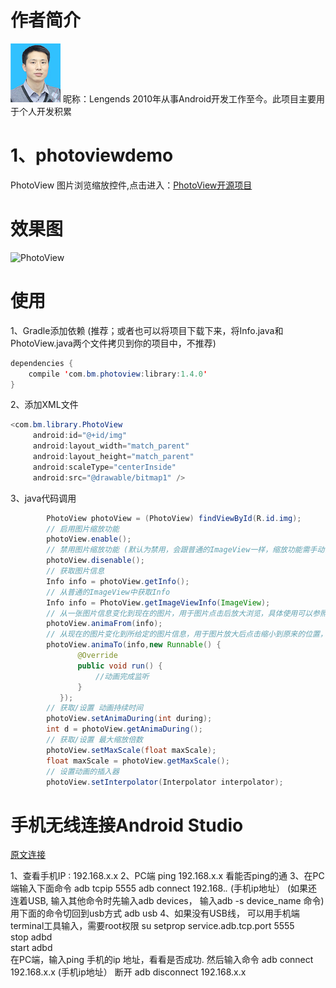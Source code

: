 # 作者简介

![Lengends](author.png)
昵称：Lengends 2010年从事Android开发工作至今。此项目主要用于个人开发积累




# 1、photoviewdemo 
PhotoView 图片浏览缩放控件,点击进入：[PhotoView开源项目](https://github.com/bm-x/PhotoView)

# 效果图
![PhotoView](photoviewdemo/photoview.gif)

# 使用
1、Gradle添加依赖 (推荐；或者也可以将项目下载下来，将Info.java和PhotoView.java两个文件拷贝到你的项目中，不推荐)
```java
dependencies {
    compile 'com.bm.photoview:library:1.4.0'
}
```

2、添加XML文件
```java
<com.bm.library.PhotoView
     android:id="@+id/img"
     android:layout_width="match_parent"
     android:layout_height="match_parent"
     android:scaleType="centerInside"
     android:src="@drawable/bitmap1" />
```

3、java代码调用
```java
        PhotoView photoView = (PhotoView) findViewById(R.id.img);
        // 启用图片缩放功能
        photoView.enable();
        // 禁用图片缩放功能 (默认为禁用，会跟普通的ImageView一样，缩放功能需手动调用enable()启用)
        photoView.disenable();
        // 获取图片信息
        Info info = photoView.getInfo();
        // 从普通的ImageView中获取Info
        Info info = PhotoView.getImageViewInfo(ImageView);
        // 从一张图片信息变化到现在的图片，用于图片点击后放大浏览，具体使用可以参照demo的使用
        photoView.animaFrom(info);
        // 从现在的图片变化到所给定的图片信息，用于图片放大后点击缩小到原来的位置，具体使用可以参照demo的使用
        photoView.animaTo(info,new Runnable() {
               @Override
               public void run() {
                   //动画完成监听
               }
           });
        // 获取/设置 动画持续时间
        photoView.setAnimaDuring(int during);
        int d = photoView.getAnimaDuring();
        // 获取/设置 最大缩放倍数
        photoView.setMaxScale(float maxScale);
        float maxScale = photoView.getMaxScale();
        // 设置动画的插入器
        photoView.setInterpolator(Interpolator interpolator);
```



# 手机无线连接Android Studio
[原文连接](http://blog.csdn.net/kv110/article/details/39438853)

1、查看手机IP : 192.168.x.x
2、PC端 ping 192.168.x.x 看能否ping的通
3、在PC端输入下面命令
    adb tcpip 5555
    adb connect 192.168.*.* (手机ip地址）
    (如果还连着USB, 输入其他命令时先输入adb devices， 输入adb -s device_name 命令)
    用下面的命令切回到usb方式
    adb usb
4、如果没有USB线，
    可以用手机端terminal工具输入，需要root权限
    su 
    setprop service.adb.tcp.port 5555  
    stop adbd   
    start adbd   
    在PC端，输入ping 手机的ip 地址，看看是否成功. 然后输入命令
    adb connect 192.168.x.x  (手机ip地址）
    断开 adb disconnect 192.168.x.x 

